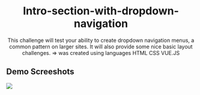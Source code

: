 <h1 align="center">Intro-section-with-dropdown-navigation</h1>
<p align="center">This challenge will test your ability to create dropdown navigation menus, a common pattern on larger sites. It will also provide some nice basic layout challenges. => was created using languages HTML CSS VUE.JS</p>

<h2>Demo Screeshots</h2>
<img src="https://github.com/the-artist-web/Intro-section-with-dropdown-navigation/assets/162612001/fa31d7a1-f5f3-4cf9-8625-042e40027044">
